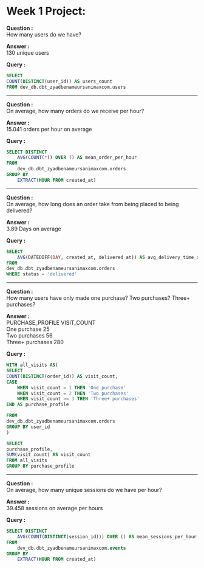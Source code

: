 # Week 1 Project:

**Question :**  
How many users do we have?  
  
**Answer :**  
130 unique users  
  
**Query :**  
  
```sql  
SELECT
COUNT(DISTINCT(user_id)) AS users_count
FROM dev_db.dbt_zyadbenameursanimaxcom.users
```
  
---  
  
**Question :**  
On average, how many orders do we receive per hour?  
  
**Answer :**  
15.041 orders per hour on average  
  
**Query :**  

```sql
SELECT DISTINCT
    AVG(COUNT(*)) OVER () AS mean_order_per_hour
FROM
    dev_db.dbt_zyadbenameursanimaxcom.orders
GROUP BY
    EXTRACT(HOUR FROM created_at)
```
  
---  
  
**Question :**    
On average, how long does an order take from being placed to being delivered?  
  
**Answer :**  
3.89 Days on average  
  
**Query :**  

```sql
SELECT
    AVG(DATEDIFF(DAY, created_at, delivered_at)) AS avg_delivery_time_days
FROM
dev_db.dbt_zyadbenameursanimaxcom.orders
WHERE status = 'delivered'
```
  
---  
  
**Question :**  
How many users have only made one purchase? Two purchases? Three+ purchases?  
  
**Answer :**    
PURCHASE_PROFILE VISIT_COUNT  
One purchase 25  
Two purchases 56  
Three+ purchases 280  
  
**Query :**  
  
```sql
WITH all_visits AS(
SELECT
COUNT(DISTINCT(order_id)) AS visit_count,
CASE
    WHEN visit_count = 1 THEN 'One purchase'
    WHEN visit_count = 2 THEN 'Two purchases'
    WHEN visit_count >= 3 THEN 'Three+ purchases'
END AS purchase_profile

FROM
dev_db.dbt_zyadbenameursanimaxcom.orders
GROUP BY user_id
)

SELECT
purchase_profile,
SUM(visit_count) AS visit_count
FROM all_visits
GROUP BY purchase_profile
```
  
---  
  
**Question :**    
On average, how many unique sessions do we have per hour?  
  
**Answer :**    
39.458 sessions on average per hours    
  
**Query :**  
  
```sql
SELECT DISTINCT
    AVG(COUNT(DISTINCT(session_id))) OVER () AS mean_sessions_per_hour
FROM
    dev_db.dbt_zyadbenameursanimaxcom.events
GROUP BY
    EXTRACT(HOUR FROM created_at)
```
  